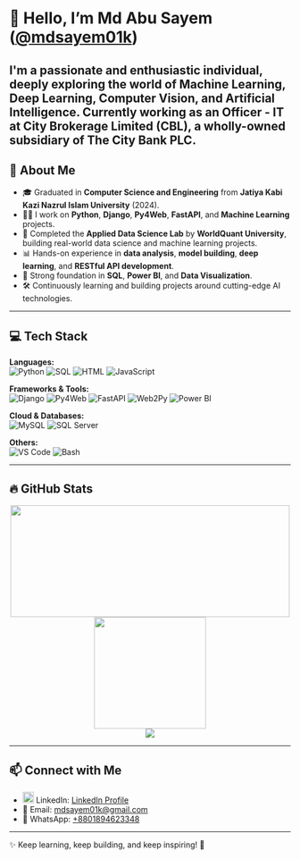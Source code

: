 # 👋 Hello, I’m Md Abu Sayem ([@mdsayem01k](https://github.com/mdsayem01k))

I'm a passionate and enthusiastic individual, deeply exploring the world of **Machine Learning**, **Deep Learning**, **Computer Vision**, and **Artificial Intelligence**. 
Currently working as an **Officer - IT** at **City Brokerage Limited (CBL), a wholly-owned subsidiary of The City Bank PLC**.
---

## 🌟 About Me
- 🎓 Graduated in **Computer Science and Engineering** from **Jatiya Kabi Kazi Nazrul Islam University** (2024).
- 👨‍💻 I work on **Python**, **Django**, **Py4Web**, **FastAPI**, and **Machine Learning** projects.
- 🌱 Completed the **Applied Data Science Lab** by **WorldQuant University**, building real-world data science and machine learning projects.
- 📊 Hands-on experience in **data analysis**, **model building**, **deep learning**, and **RESTful API development**.
- 🚀 Strong foundation in **SQL**, **Power BI**, and **Data Visualization**.
- 🛠️ Continuously learning and building projects around cutting-edge AI technologies.

---

## 💻 Tech Stack

**Languages:**  
![Python](https://img.shields.io/badge/Python-3776AB?style=for-the-badge&logo=python&logoColor=white) ![SQL](https://img.shields.io/badge/SQL-4479A1?style=for-the-badge&logo=postgresql&logoColor=white)  ![HTML](https://img.shields.io/badge/HTML5-E34F26?style=for-the-badge&logo=html5&logoColor=white) 
![JavaScript](https://img.shields.io/badge/JavaScript-323330?style=for-the-badge&logo=javascript&logoColor=F7DF1E)

**Frameworks & Tools:**  
![Django](https://img.shields.io/badge/Django-092E20?style=for-the-badge&logo=django&logoColor=white) 
![Py4Web](https://img.shields.io/badge/Py4Web-0A0A0A?style=for-the-badge) ![FastAPI](https://img.shields.io/badge/FastAPI-005571?style=for-the-badge&logo=fastapi)  ![Web2Py](https://img.shields.io/badge/Web2Py-1C1C1C?style=for-the-badge)  ![Power BI](https://img.shields.io/badge/Power%20BI-F2C811?style=for-the-badge&logo=powerbi&logoColor=black)

**Cloud & Databases:**  
![MySQL](https://img.shields.io/badge/MySQL-005C84?style=for-the-badge&logo=mysql&logoColor=white) 
![SQL Server](https://img.shields.io/badge/SQL%20Server-CC2927?style=for-the-badge&logo=microsoftsqlserver&logoColor=white)

**Others:**  
![VS Code](https://img.shields.io/badge/VSCode-007ACC?style=for-the-badge&logo=visualstudiocode&logoColor=white) 
![Bash](https://img.shields.io/badge/Bash-121011?style=for-the-badge&logo=gnu-bash&logoColor=white)

---

## 🔥 GitHub Stats
<p align="center">
  <img src="https://github-readme-statistia.vercel.app/api/top-langs/?username=mdsayem01k&layout=compact&theme=radical" width="500" height="200" />
  <img src="https://github-readme-statistia.vercel.app/api?username=mdsayem01k&show_icons=true&theme=radical" height="200" />
  <br/>
  <img src="https://github-readme-streak-stats.herokuapp.com/?user=mdsayem01k&theme=radical" />
</p>




---

## 📫 Connect with Me
- <img src="https://cdn.jsdelivr.net/gh/devicons/devicon/icons/linkedin/linkedin-original.svg" width="20"/> LinkedIn: [LinkedIn Profile](https://www.linkedin.com/in/mdsayem01k/)
- 📧 Email: mdsayem01k@gmail.com
- 📱 WhatsApp: [+8801894623348](https://wa.me/8801894623348)
---


✨ Keep learning, keep building, and keep inspiring! 🚀

